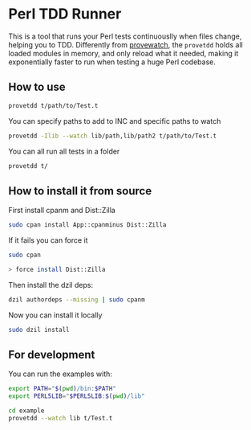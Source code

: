 # Perl TDD Runner

This is a tool that runs your Perl tests continuouslly when files change, helping you to TDD. Differently from [provewatch](https://metacpan.org/pod/App::Prove::Watch), the `provetdd` holds all loaded modules in memory, and only reload what it needed, making it exponentially faster to run when testing a huge Perl codebase.

## How to use

```bash
provetdd t/path/to/Test.t
```

You can specify paths to add to INC and specific paths to watch

```bash
provetdd -Ilib --watch lib/path,lib/path2 t/path/to/Test.t
```

You can all run all tests in a folder

```bash
provetdd t/
```

## How to install it from source

First install cpanm and Dist::Zilla

```bash
sudo cpan install App::cpanminus Dist::Zilla
```

If it fails you can force it

```bash
sudo cpan

> force install Dist::Zilla
```

Then install the dzil deps:

```bash
dzil authordeps --missing | sudo cpanm
```

Now you can install it locally

```bash
sudo dzil install
```

## For development

You can run the examples with:

```bash
export PATH="$(pwd)/bin:$PATH"
export PERL5LIB="$PERL5LIB:$(pwd)/lib"

cd example
provetdd --watch lib t/Test.t
```
